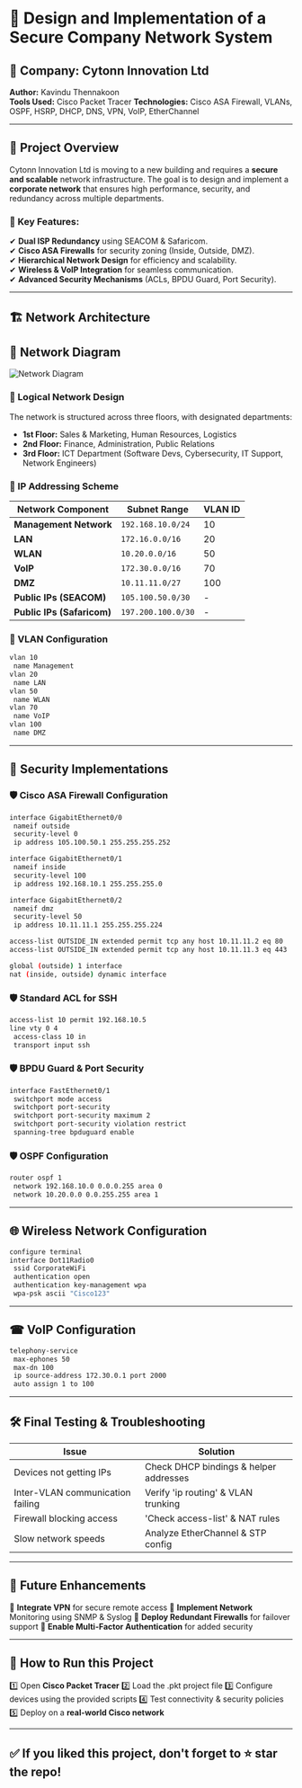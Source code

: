 # 📌 Design and Implementation of a Secure Company Network System

## 🏢 Company: Cytonn Innovation Ltd  
**Author:** Kavindu Thennakoon  
**Tools Used:** Cisco Packet Tracer 
**Technologies:** Cisco ASA Firewall, VLANs, OSPF, HSRP, DHCP, DNS, VPN, VoIP, EtherChannel  

---

## 📜 Project Overview

Cytonn Innovation Ltd is moving to a new building and requires a **secure and scalable** network infrastructure. The goal is to design and implement a **corporate network** that ensures high performance, security, and redundancy across multiple departments.

### 🔹 Key Features:
✔ **Dual ISP Redundancy** using SEACOM & Safaricom.  
✔ **Cisco ASA Firewalls** for security zoning (Inside, Outside, DMZ).  
✔ **Hierarchical Network Design** for efficiency and scalability.  
✔ **Wireless & VoIP Integration** for seamless communication.  
✔ **Advanced Security Mechanisms** (ACLs, BPDU Guard, Port Security).  

---

## 🏗 Network Architecture

## 📡 Network Diagram

![Network Diagram]([Diagrams/network-diagram.png](https://github.com/Kavindu-Thennakoon/Secure-Company-Network-System/blob/eb654d267bf2d3949abbadf6c1c1f0351246dcee/Network%20Diagram.png))


### 📌 Logical Network Design
The network is structured across three floors, with designated departments:  
- **1st Floor:** Sales & Marketing, Human Resources, Logistics  
- **2nd Floor:** Finance, Administration, Public Relations  
- **3rd Floor:** ICT Department (Software Devs, Cybersecurity, IT Support, Network Engineers)  

### 📌 IP Addressing Scheme
| Network Component | Subnet Range | VLAN ID |
|------------------|--------------|---------|
| **Management Network** | `192.168.10.0/24` | 10 |
| **LAN** | `172.16.0.0/16` | 20 |
| **WLAN** | `10.20.0.0/16` | 50 |
| **VoIP** | `172.30.0.0/16` | 70 |
| **DMZ** | `10.11.11.0/27` | 100 |
| **Public IPs (SEACOM)** | `105.100.50.0/30` | - |
| **Public IPs (Safaricom)** | `197.200.100.0/30` | - |

### 📌 VLAN Configuration
```bash
vlan 10
 name Management
vlan 20
 name LAN
vlan 50
 name WLAN
vlan 70
 name VoIP
vlan 100
 name DMZ
```

---

## 🔐 Security Implementations
### 🛡 Cisco ASA Firewall Configuration
```bash
interface GigabitEthernet0/0
 nameif outside
 security-level 0
 ip address 105.100.50.1 255.255.255.252

interface GigabitEthernet0/1
 nameif inside
 security-level 100
 ip address 192.168.10.1 255.255.255.0

interface GigabitEthernet0/2
 nameif dmz
 security-level 50
 ip address 10.11.11.1 255.255.255.224

access-list OUTSIDE_IN extended permit tcp any host 10.11.11.2 eq 80
access-list OUTSIDE_IN extended permit tcp any host 10.11.11.3 eq 443

global (outside) 1 interface
nat (inside, outside) dynamic interface
```

### 🛡 Standard ACL for SSH
```bash
access-list 10 permit 192.168.10.5
line vty 0 4
 access-class 10 in
 transport input ssh
```

### 🛡 BPDU Guard & Port Security
```bash
interface FastEthernet0/1
 switchport mode access
 switchport port-security
 switchport port-security maximum 2
 switchport port-security violation restrict
 spanning-tree bpduguard enable
```

### 🛡 OSPF Configuration
```bash
router ospf 1
 network 192.168.10.0 0.0.0.255 area 0
 network 10.20.0.0 0.0.255.255 area 1
```

---

## 🌐 Wireless Network Configuration
```bash
configure terminal
interface Dot11Radio0
 ssid CorporateWiFi
 authentication open
 authentication key-management wpa
 wpa-psk ascii "Cisco123"
```

---

## ☎ VoIP Configuration 
```bash
telephony-service
 max-ephones 50
 max-dn 100
 ip source-address 172.30.0.1 port 2000
 auto assign 1 to 100
```

---

## 🛠 Final Testing & Troubleshooting
| Issue | 	Solution |
|------------------|--------------|
| Devices not getting IPs | Check DHCP bindings & helper addresses |
| Inter-VLAN communication failing | Verify 'ip routing' & VLAN trunking |
| Firewall blocking access | 'Check access-list' & NAT rules |
| Slow network speeds | Analyze EtherChannel & STP config |

---

## 📌 Future Enhancements
🚀 **Integrate VPN** for secure remote access
🚀 **Implement Network** Monitoring using SNMP & Syslog
🚀 **Deploy Redundant Firewalls** for failover support
🚀 **Enable Multi-Factor Authentication** for added security

---

## 🔄 How to Run this Project
1️⃣ Open **Cisco Packet Tracer**
2️⃣ Load the .pkt project file
3️⃣ Configure devices using the provided scripts
4️⃣ Test connectivity & security policies
5️⃣ Deploy on a **real-world Cisco network**

---

## ✅ If you liked this project, don't forget to ⭐ star the repo!


